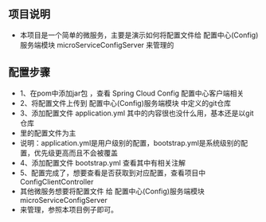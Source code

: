 ## 项目说明
- 本项目是一个简单的微服务，主要是演示如何将配置文件给 配置中心(Config)服务端模块 microServiceConfigServer  来管理的
## 配置步骤
- 1、在pom中添加jar包  ，查看   Spring Cloud Config 配置中心客户端相关
- 2、将配置文件上传到  配置中心(Config)服务端模块  中定义的git仓库
- 3、添加配置文件 application.yml 其中的内容很也没什么用，基本还是以git仓库
- 里的配置文件为主
- 说明：application.yml是用户级别的配置，bootstrap.yml是系统级别的配置，优先级更高而且不会被覆盖
- 4、添加配置文件 bootstrap.yml  查看其中有相关注解
- 5、配置完成了，想要查看是否获取到对应配置，查看项目中  ConfigClientController 
- 其他微服务想要将配置文件 给   配置中心(Config)服务端模块 microServiceConfigServer
- 来管理，参照本项目例子即可。
